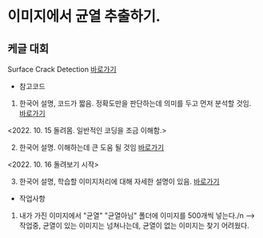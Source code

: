 # 이미지에서 균열 추출하기.

## 케글 대회
   Surface Crack Detection [바로가기](https://www.kaggle.com/datasets/arunrk7/surface-crack-detection)

* 참고코드
1. 한국어 설명, 코드가 짧음. 정확도만을 판단하는데 의미를 두고 먼저 분석할 것임.
[바로가기](https://www.kaggle.com/code/song3song/smc-detection-of-surface-crack-feat-cnn)

<2022. 10. 15 돌려몸. 일반적인 코딩을 조금 이해함.>

2. 한국어 설명. 이해하는데 큰 도움 될 것임
[바로가기](https://www.kaggle.com/code/formeforu/team-4-cnn-for-concrete-crack-image)

<2022. 10. 16 돌려보기 시작> 

3. 한국어 설명, 학습할 이미지처리에 대해 자세한 설명이 있음.
[바로가기](https://www.kaggle.com/code/formeforu/smarcle-w3-concrete-crack-image)

* 작업사항
1. 내가 가진 이미지에서 "균열" "균열아님" 폴더에 이미지를 500개씩 넣는다./n
 --> 작업중, 균열이 있는 이미지는 넘쳐나는데, 균열이 없는 이미지는 찾기 어려웠다.
